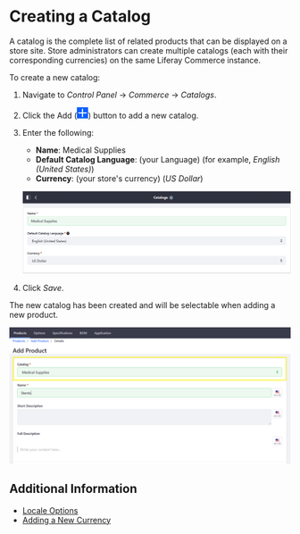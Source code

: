 # Creating a Catalog

A catalog is the complete list of related products that can be displayed on a store site. Store administrators can create multiple catalogs (each with their corresponding currencies) on the same Liferay Commerce instance.

To create a new catalog:

1. Navigate to _Control Panel_ → _Commerce_ → _Catalogs_.
1. Click the Add (![Add icon](../images/icon-add.png)) button to add a new catalog.
1. Enter the following:
    * **Name**: Medical Supplies
    * **Default Catalog Language**: (your Language) (for example, _English (United States)_)
    * **Currency**: (your store's currency) (_US Dollar_)

    ![New Catalog](./creating-a-new-catalog/images/01.png)

1. Click _Save_.

The new catalog has been created and will be selectable when adding a new product.

![Catalog and Products](./creating-a-new-catalog/images/02.png)

## Additional Information

* [Locale Options](../store-administration/locale-options.md)
* [Adding a New Currency](../store-administration/currencies/adding-a-new-currency.md)
